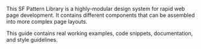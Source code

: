 This SF Pattern Library is a highly-modular design system for rapid web page development. It contains different components that can be assembled into more complex page layouts.

This guide contains real working examples, code snippets, documentation, and style guidelines.